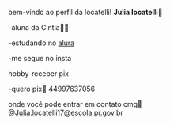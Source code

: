bem-vindo ao perfil da locatelli!
**Julia locatelli**🩷

-aluna da Cintia👩‍🏫

-estudando no [alura](https://www.alura.com.br/)

-me segue no insta

hobby-receber pix

-quero pix💸 44997637056

onde você pode entrar em contato cmg🔞
@Julia.locatelli17@escola.pr.gov.br
